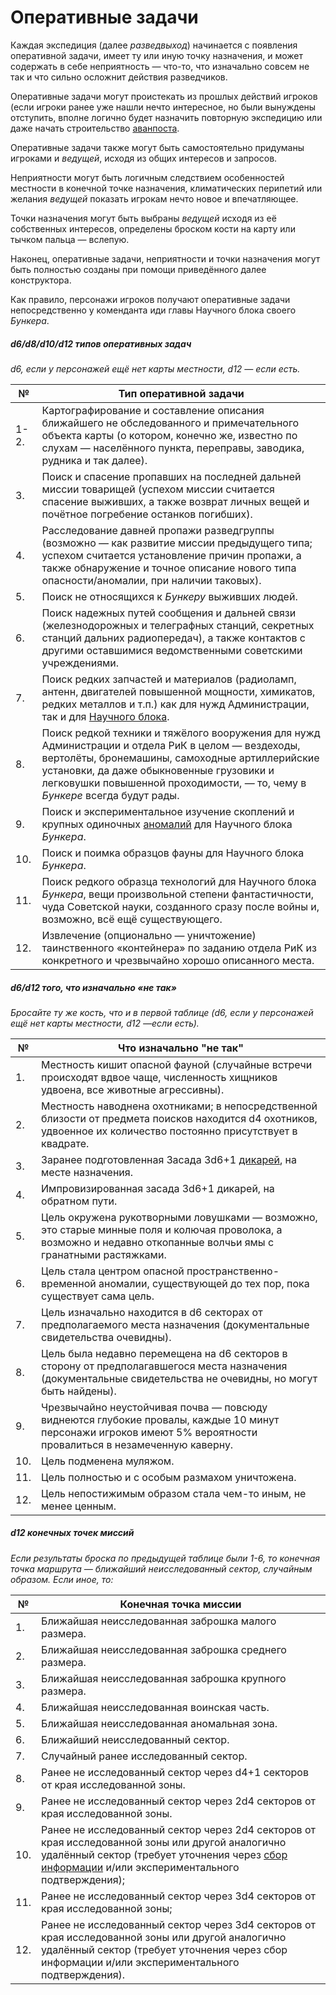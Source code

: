 # Оперативные задачи
Каждая экспедиция (далее *разведвыход*) начинается с появления оперативной задачи, имеет ту или иную точку назначения, и может содержать в себе неприятность — что-то, что изначально совсем не так и что сильно осложнит действия разведчиков.

Оперативные задачи могут проистекать из прошлых действий игроков (если игроки ранее уже нашли нечто интересное, но были вынуждены отступить, вполне логично будет назначить повторную экспедицию или даже начать строительство [аванпоста](/outpost/outpost).

Оперативные задачи также могут быть самостоятельно придуманы игроками и *ведущей*, исходя из общих интересов и запросов.

Неприятности могут быть логичным следствием особенностей местности в конечной точке назначения, климатических перипетий или желания *ведущей* показать игрокам нечто новое и впечатляющее.

Точки назначения могут быть выбраны *ведущей* исходя из её собственных интересов, определены броском кости на карту или тычком пальца — вслепую.

Наконец, оперативные задачи, неприятности и точки назначения могут быть полностью созданы при помощи приведённого далее конструктора.

Как правило, персонажи игроков получают оперативные задачи непосредственно у коменданта иди главы Научного блока своего *Бункера*.

##### d6/d8/d10/d12 типов оперативных задач
*d6, если у персонажей ещё нет карты местности, d12 — если есть.*

|№|Тип оперативной задачи|
|--- |--- |
|1-2.|Картографирование и составление описания ближайшего не обследованного и примечательного объекта карты (о котором, конечно же, известно по слухам — населённого пункта, переправы, заводика, рудника и так далее).|
|3.|Поиск и спасение пропавших на последней дальней миссии товарищей (успехом миссии считается спасение выживших, а также возврат личных вещей и почётное погребение останков погибших).|
|4.|Расследование давней пропажи разведгруппы (возможно — как развитие миссии предыдущего типа; успехом считается установление причин пропажи, а также обнаружение и точное описание нового типа опасности/аномалии, при наличии таковых).|
|5.|Поиск не относящихся к *Бункеру* выживших людей.|
|6.|Поиск надежных путей сообщения и дальней связи (железнодорожных и телеграфных станций, секретных станций дальних радиопередач), а также контактов с другими оставшимися ведомственными советскими учреждениями.|
|7.|Поиск редких запчастей и материалов (радиоламп, антенн, двигателей повышенной мощности, химикатов, редких металлов и т.п.) как для нужд Администрации, так и для [Научного блока](/people/people_inhabitant).|
|8.|Поиск редкой техники и тяжёлого вооружения для нужд Администрации и отдела РиК в целом — вездеходы, вертолёты, бронемашины, самоходные артиллерийские установки, да даже обыкновенные грузовики и легковушки повышенной проходимости, — то, чему в *Бункере* всегда будут рады.|
|9.|Поиск и экспериментальное изучение скоплений и крупных одиночных [аномалий](/anomalies/anomalies) для Научного блока *Бункера*.|
|10.|Поиск и поимка образцов фауны для Научного блока *Бункера*.|
|11.|Поиск редкого образца технологий для Научного блока *Бункера*, вещи произвольной степени фантастичности, чуда Советской науки, созданного сразу после войны и, возможно, всё ещё существующего.|
|12.|Извлечение (опционально — уничтожение) таинственного «контейнера» по заданию отдела РиК из конкретного и чрезвычайно хорошо описанного места.|


##### d6/d12 того, что изначально «не так»
*Бросайте ту же кость, что и в первой таблице (d6, если у персонажей ещё нет карты местности, d12 —если есть).*

|№|Что изначально "не так"|
|--- |--- |
|1.|Местность кишит опасной фауной (случайные встречи происходят вдвое чаще, численность хищников удвоена, все животные агрессивны).|
|2.|Местность наводнена охотниками; в непосредственной близости от предмета поисков находится d4 охотников, удвоенное их количество постоянно присутствует в квадрате.|
|3.|Заранее подготовленная Засада 3d6+1 [дикарей](/people/people_savages), на месте назначения.|
|4.|Импровизированная засада 3d6+1 дикарей, на обратном пути.|
|5.|Цель окружена рукотворными ловушками — возможно, это старые минные поля и колючая проволока, а возможно и недавно откопанные волчьи ямы с гранатными растяжками.|
|6.|Цель стала центром опасной пространственно-временной аномалии, существующей до тех пор, пока существует сама цель.|
|7.|Цель изначально находится в d6 секторах от предполагаемого места назначения (документальные свидетельства очевидны).|
|8.|Цель была недавно перемещена на d6 секторов в сторону от предполагавшегося места назначения (документальные свидетельства не очевидны, но могут быть найдены).|
|9.|Чрезвычайно неустойчивая почва — повсюду виднеются глубокие провалы, каждые 10 минут персонажи игроков имеют 5% вероятности провалиться в незамеченную каверну.|
|10.|Цель подменена муляжом.|
|11.|Цель полностью и с особым размахом уничтожена.|
|12.|Цель непостижимым образом стала чем-то иным, не менее ценным.|

##### d12 конечных точек миссий
*Если результаты броска по предыдущей таблице были 1-6, то конечная точка маршрута — ближайший неисследованный сектор, случайным образом. Если иное, то:*

|№|Конечная точка миссии|
|--- |--- |
|1.|Ближайшая неисследованная заброшка малого размера.|
|2.|Ближайшая неисследованная заброшка среднего размера.|
|3.|Ближайшая неисследованная заброшка крупного размера.|
|4.|Ближайшая неисследованная воинская часть.|
|5.|Ближайшая неисследованная аномальная зона.|
|6.|Ближайший неисследованный сектор.|
|7.|Случайный ранее исследованный сектор.|
|8.|Ранее не исследованный сектор через d4+1 секторов от края исследованной зоны.|
|9.|Ранее не исследованный сектор через 2d4 секторов от края исследованной зоны.|
|10.|Ранее не исследованный сектор через 2d4 секторов от края исследованной зоны или другой аналогично удалённый сектор  (требует уточнения через [сбор информации](expeditions_information.md) и/или экспериментального подтверждения);|
|11.|Ранее не исследованный сектор через 3d4 секторов от края исследованной зоны;|
|12.|Ранее не исследованный сектор через 3d4 секторов от края исследованной зоны или другой аналогично удалённый сектор  (требует уточнения через сбор информации и/или экспериментального подтверждения).|
